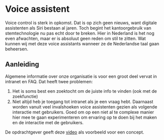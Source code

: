 # Voice assistent
Voice control is sterk in opkomst. Dat is op zich geen nieuws, want digitale assistenten als Siri bestaan al jaren. Toch begint het kantoorgebruik van stemtechnologie nu pas echt door te breken. Hier in Nederland is het nog even afwachten, maar er is absoluut geen reden om stil te zitten. Wat kunnen wij met deze voice assistants wanneer ze de Nederlandse taal gaan beheersen.

## Aanleiding
Algemene informatie over onze organisatie is voor een groot deel vervat in intranet en FAQ.
Dat heeft twee problemen:
 1. Het is soms best een zoektocht om de juiste info te vinden (ook met de zoekfunctie)
 2. Niet altijd heb je toegang tot intranet als je een vraag hebt.
Daarnaast worden vanuit veel invalshoeken voice assistenten gezien als volgende interactie met gebruikers. Goed om op een niet al te complexe manier hier mee te gaan experimenteren om ervaring op te doen bij het maken en de interactie met de gebruikers.

De opdrachtgever geeft deze [video](https://youtu.be/ViB3XhsTLuo) als voorbeeld voor een concept.


